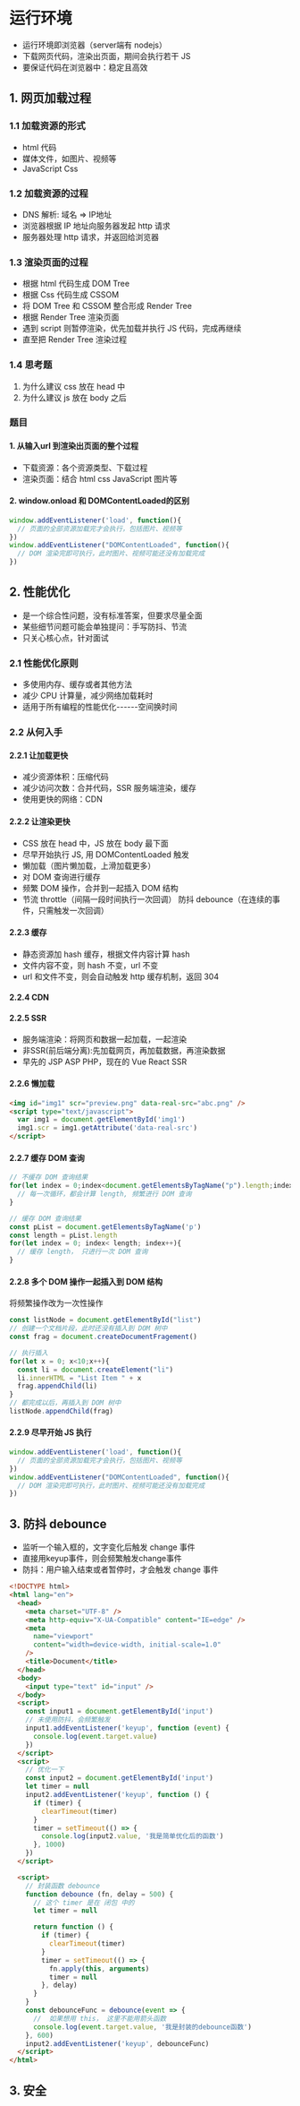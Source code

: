 # 运行环境
* 运行环境即浏览器（server端有 nodejs）
* 下载网页代码，渲染出页面，期间会执行若干 JS
* 要保证代码在浏览器中：稳定且高效

## 1. 网页加载过程
### 1.1 加载资源的形式
* html 代码
* 媒体文件，如图片、视频等
* JavaScript Css

### 1.2 加载资源的过程
* DNS 解析: 域名 =>  IP地址
* 浏览器根据 IP 地址向服务器发起 http 请求
* 服务器处理 http 请求，并返回给浏览器
### 1.3 渲染页面的过程
* 根据 html 代码生成 DOM Tree
* 根据 Css 代码生成 CSSOM
* 将 DOM Tree 和 CSSOM 整合形成 Render Tree
* 根据 Render Tree 渲染页面
* 遇到 script 则暂停渲染，优先加载并执行 JS 代码，完成再继续
* 直至把 Render Tree 渲染过程
### 1.4 思考题
1. 为什么建议 css 放在 head 中
2. 为什么建议 js 放在 body 之后
### 题目
#### 1. 从输入url 到渲染出页面的整个过程
* 下载资源：各个资源类型、下载过程
* 渲染页面：结合 html css JavaScript 图片等
#### 2. window.onload 和 DOMContentLoaded的区别
```javascript
window.addEventListener('load', function(){
  // 页面的全部资源加载完才会执行，包括图片、视频等
})
window.addEventListener("DOMContentLoaded", function(){
  // DOM 渲染完即可执行，此时图片、视频可能还没有加载完成
})
```
## 2. 性能优化
* 是一个综合性问题，没有标准答案，但要求尽量全面
* 某些细节问题可能会单独提问：手写防抖、节流
* 只关心核心点，针对面试
### 2.1 性能优化原则
* 多使用内存、缓存或者其他方法
* 减少 CPU 计算量，减少网络加载耗时
* 适用于所有编程的性能优化------空间换时间
### 2.2 从何入手
#### 2.2.1 让加载更快
* 减少资源体积：压缩代码
* 减少访问次数：合并代码，SSR 服务端渲染，缓存
* 使用更快的网络：CDN
#### 2.2.2 让渲染更快
* CSS 放在 head 中，JS 放在 body 最下面
* 尽早开始执行 JS, 用 DOMContentLoaded 触发
* 懒加载（图片懒加载，上滑加载更多）
* 对 DOM 查询进行缓存
* 频繁 DOM 操作，合并到一起插入 DOM 结构
* 节流 throttle（间隔一段时间执行一次回调） 防抖 debounce（在连续的事件，只需触发一次回调）
#### 2.2.3 缓存
* 静态资源加 hash 缓存，根据文件内容计算 hash
* 文件内容不变，则 hash 不变，url 不变
* url 和文件不变，则会自动触发 http 缓存机制，返回 304
#### 2.2.4 CDN
#### 2.2.5 SSR
* 服务端渲染：将网页和数据一起加载，一起渲染
* 非SSR(前后端分离):先加载网页，再加载数据，再渲染数据
* 早先的 JSP ASP PHP，现在的 Vue React SSR
#### 2.2.6 懒加载
```html
<img id="img1" scr="preview.png" data-real-src="abc.png" />
<script type="text/javascript">
  var img1 = document.getElementById('img1')
  img1.scr = img1.getAttribute('data-real-src')
</script>
```
#### 2.2.7 缓存 DOM 查询
```javascript
// 不缓存 DOM 查询结果
for(let index = 0;index<document.getElementsByTagName("p").length;index++){
  // 每一次循环，都会计算 length, 频繁进行 DOM 查询
}

// 缓存 DOM 查询结果
const pList = document.getElementsByTagName('p')
const length = pList.length
for(let index = 0; index< length; index++){
  // 缓存 length， 只进行一次 DOM 查询
}
```
#### 2.2.8 多个 DOM 操作一起插入到 DOM 结构
将频繁操作改为一次性操作
```javascript
const listNode = document.getElementById("list")
// 创建一个文档片段，此时还没有插入到 DOM 树中
const frag = document.createDocumentFragement()

// 执行插入
for(let x = 0; x<10;x++){
  const li = document.createElement("li")
  li.innerHTML = "List Item " + x
  frag.appendChild(li)
}
// 都完成以后，再插入到 DOM 树中
listNode.appendChild(frag)
```
#### 2.2.9 尽早开始 JS 执行
```javascript
window.addEventListener('load', function(){
  // 页面的全部资源加载完才会执行，包括图片、视频等
})
window.addEventListener("DOMContentLoaded", function(){
  // DOM 渲染完即可执行，此时图片、视频可能还没有加载完成
})
```
## 3. 防抖 debounce
* 监听一个输入框的，文字变化后触发 change 事件
* 直接用keyup事件，则会频繁触发change事件
* 防抖：用户输入结束或者暂停时，才会触发 change 事件
```html
<!DOCTYPE html>
<html lang="en">
  <head>
    <meta charset="UTF-8" />
    <meta http-equiv="X-UA-Compatible" content="IE=edge" />
    <meta
      name="viewport"
      content="width=device-width, initial-scale=1.0"
    />
    <title>Document</title>
  </head>
  <body>
    <input type="text" id="input" />
  </body>
  <script>
    const input1 = document.getElementById('input')
    // 未使用防抖，会频繁触发
    input1.addEventListener('keyup', function (event) {
      console.log(event.target.value)
    })
  </script>
  <script>
    // 优化一下
    const input2 = document.getElementById('input')
    let timer = null
    input2.addEventListener('keyup', function () {
      if (timer) {
        clearTimeout(timer)
      }
      timer = setTimeout(() => {
        console.log(input2.value, '我是简单优化后的函数')
      }, 1000)
    })
  </script>

  <script>
    // 封装函数 debounce
    function debounce (fn, delay = 500) {
      // 这个 timer 是在 闭包 中的
      let timer = null

      return function () {
        if (timer) {
          clearTimeout(timer)
        }
        timer = setTimeout(() => {
          fn.apply(this, arguments)
          timer = null
        }, delay)
      }
    }
    const debounceFunc = debounce(event => {
      //  如果想用 this， 这里不能用箭头函数
      console.log(event.target.value, '我是封装的debounce函数')
    }, 600)
    input2.addEventListener('keyup', debounceFunc)
  </script>
</html>
```

## 3. 安全
